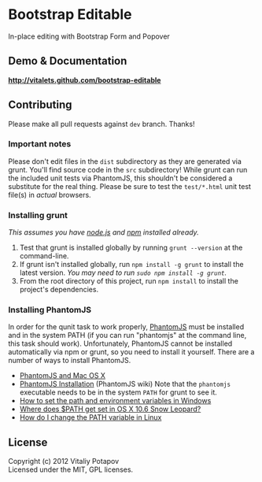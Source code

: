# Bootstrap Editable
In-place editing with Bootstrap Form and Popover
## Demo & Documentation
**http://vitalets.github.com/bootstrap-editable**
## Contributing
Please make all pull requests against `dev` branch. Thanks!
### Important notes
Please don't edit files in the `dist` subdirectory as they are generated via grunt. You'll find source code in the `src` subdirectory!
While grunt can run the included unit tests via PhantomJS, this shouldn't be considered a substitute for the real thing. Please be sure to test the `test/*.html` unit test file(s) in _actual_ browsers.
### Installing grunt
_This assumes you have [node.js](http://nodejs.org/) and [npm](http://npmjs.org/) installed already._
1. Test that grunt is installed globally by running `grunt --version` at the command-line.
1. If grunt isn't installed globally, run `npm install -g grunt` to install the latest version. _You may need to run `sudo npm install -g grunt`._
1. From the root directory of this project, run `npm install` to install the project's dependencies.
### Installing PhantomJS
In order for the qunit task to work properly, [PhantomJS](http://www.phantomjs.org/) must be installed and in the system PATH (if you can run "phantomjs" at the command line, this task should work).
Unfortunately, PhantomJS cannot be installed automatically via npm or grunt, so you need to install it yourself. There are a number of ways to install PhantomJS.
* [PhantomJS and Mac OS X](http://ariya.ofilabs.com/2012/02/phantomjs-and-mac-os-x.html)
* [PhantomJS Installation](http://code.google.com/p/phantomjs/wiki/Installation) (PhantomJS wiki)
Note that the `phantomjs` executable needs to be in the system `PATH` for grunt to see it.
* [How to set the path and environment variables in Windows](http://www.computerhope.com/issues/ch000549.htm)
* [Where does $PATH get set in OS X 10.6 Snow Leopard?](http://superuser.com/questions/69130/where-does-path-get-set-in-os-x-10-6-snow-leopard)
* [How do I change the PATH variable in Linux](https://www.google.com/search?q=How+do+I+change+the+PATH+variable+in+Linux)
## License
Copyright (c) 2012 Vitaliy Potapov  
Licensed under the MIT, GPL licenses.
